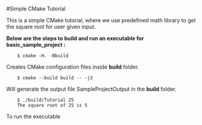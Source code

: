 #Simple CMake Tutorial



This is a simple CMake tutorial, where we use predefined math library to get the square root for user given input.


**Below are the steps to build and run an executable for basic_sample_project :**

        $ cmake -H. -Bbuild

Creates CMake configuration files inside **build** folder.

        $ cmake --build build -- -j3

Will generate the output file SampleProjectOutput in the **build** folder.

        $ ./build/Tutorial 25
        The square root of 25 is 5
To run the executable
